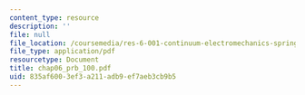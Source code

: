 ```yaml
---
content_type: resource
description: ''
file: null
file_location: /coursemedia/res-6-001-continuum-electromechanics-spring-2009/835af6003ef3a211adb9ef7aeb3cb9b5_chap06_prb_100.pdf
file_type: application/pdf
resourcetype: Document
title: chap06_prb_100.pdf
uid: 835af600-3ef3-a211-adb9-ef7aeb3cb9b5
---
```

